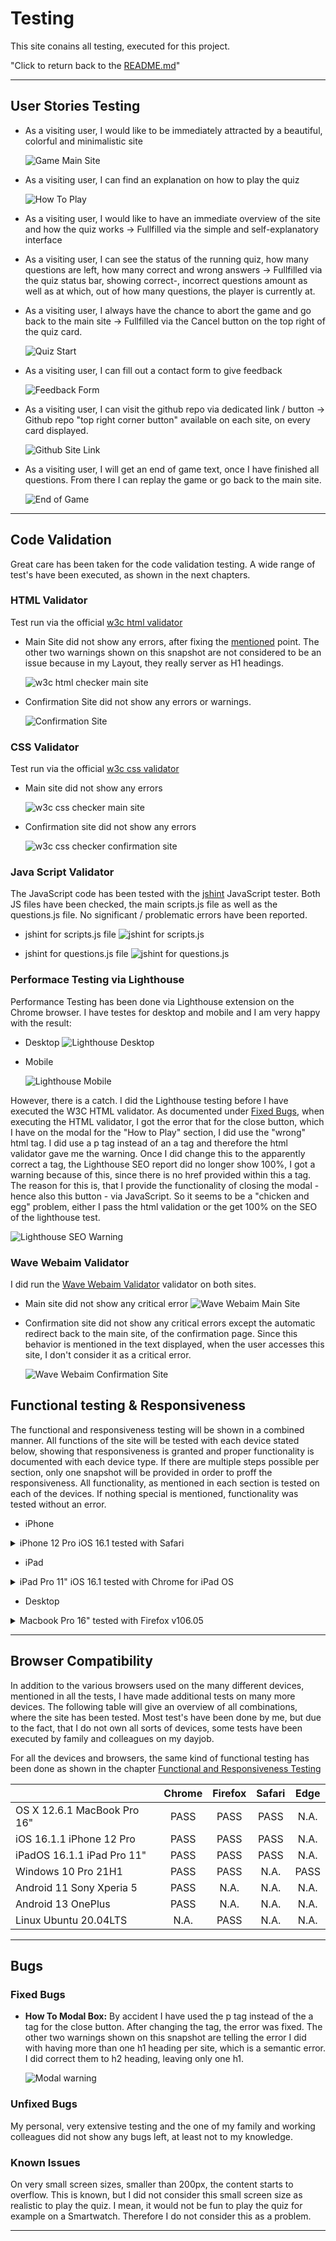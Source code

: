 # Testing

This site conains all testing, executed for this project.

"Click to return back to the [README.md](README.md)"

---
## User Stories Testing

- As a visiting user, I would like to be immediately attracted by a beautiful, colorful and minimalistic site

    ![Game Main Site](docs/testing/01_game_main.png)

- As a visiting user, I can find an explanation on how to play the quiz

    ![How To Play](docs/testing/02_howtoplay.png)

- As a visiting user, I would like to have an immediate overview of the site and how the quiz works
    -> Fullfilled via the simple and self-explanatory interface
- As a visiting user, I can see the status of the running quiz, how many questions are left, how many correct and wrong answers
    -> Fullfilled via the quiz status bar, showing correct-, incorrect questions amount as well as at which, out of how many questions, the player is currently at.
- As a visiting user, I always have the chance to abort the game and go back to the main site
    -> Fullfilled via the Cancel button on the top right of the quiz card.

    ![Quiz Start](docs/testing/05_quiz_start.png)

- As a visiting user, I can fill out a contact form to give feedback

    ![Feedback Form](docs/testing/03_feedback.png)

- As a visiting user, I can visit the github repo via dedicated link / button
    -> Github repo "top right corner button" available on each site, on every card displayed.

    ![Github Site Link](docs/testing/04_confirmation.png)

- As a visiting user, I will get an end of game text, once I have finished all questions. From there I can replay the game or go back to the main site.

    ![End of Game](docs/testing/05_quiz_endofgame.png)


---
## Code Validation
Great care has been taken for the code validation testing. A wide range of test's have been executed, as shown in the next chapters.

### HTML Validator
Test run via the official [w3c html validator](https://validator.w3.org/#validate_by_uri)

- Main Site did not show any errors, after fixing the [mentioned](#fixed-bugs) point. The other two warnings shown on this snapshot are not considered to be an issue because in my Layout, they really server as H1 headings.

    ![w3c html checker main site](docs/testing/html_checker_main.png)

- Confirmation Site did not show any errors or warnings.

    ![Confirmation Site](docs/testing/html_checker_confirmation.png)

### CSS Validator

Test run via the official [w3c css validator](https://jigsaw.w3.org/css-validator/)

- Main site did not show any errors

    ![w3c css checker main site](docs/testing/css_checker_main.png)

- Confirmation site did not show any errors

    ![w3c css checker confirmation site](docs/testing/css_checker_confirmation.png)

### Java Script Validator
The JavaScript code has been tested with the [jshint](https://jshint.com/) JavaScript tester. Both JS files have been checked, the main scripts.js file as well as the questions.js file. No significant / problematic errors have been reported.

- jshint for scripts.js file
    ![jshint for scripts.js](docs/testing/jshint_main.png)

- jshint for questions.js file
    ![jshint for questions.js](docs/testing/jshint_questions.png)

### Performace Testing via Lighthouse
Performance Testing has been done via Lighthouse extension on the Chrome browser. I have testes for desktop and mobile and I am very happy with the result:

- Desktop
    ![Lighthouse Desktop](docs/testing/lighthouse_desktop.png)

- Mobile

    ![Lighthouse Mobile](docs/testing/lighthouse_mobile.png)

However, there is a catch. I did the Lighthouse testing before I have executed the W3C HTML validator. As documented under [Fixed Bugs](#fixed-bugs), when executing the HTML validator, I got the error that for the close button, which I have on the modal for the "How to Play" section, I did use the "wrong" html tag. I did use a p tag instead of an a tag and therefore the html validator gave me the warning.
Once I did change this to the apparently correct a tag, the Lighthouse SEO report did no longer show 100%, I got a warning because of this, since there is no href provided within this a tag. The reason for this is, that I provide the functionality of closing the modal - hence also this button - via JavaScript. So it seems to be a "chicken and egg" problem, either I pass the html validation or the get 100% on the SEO of the lighthouse test.

![Lighthouse SEO Warning](docs/testing/lighthouse_desktop_seo.png)

### Wave Webaim Validator
I did run the [Wave Webaim Validator](https://wave.webaim.org/) validator on both sites. 

- Main site did not show any critical error
    ![Wave Webaim Main Site](docs/testing/wave_webaim_checker_main.png)

- Confirmation site did not show any critical errors except the automatic redirect back to the main site, of the confirmation page. Since this behavior is mentioned in the text displayed, when the user accesses this site, I don't consider it as a critical error.

    ![Wave Webaim Confirmation Site](docs/testing/wave_webaim_checker_confirmation.png)

## Functional testing & Responsiveness
The functional and responsiveness testing will be shown in a combined manner. All functions of the site will be tested with each device stated below, showing that responsiveness is granted and proper functionality is documented with each device type.
If there are multiple steps possible per section, only one snapshot will be provided in order to proff the responsiveness. All functionality, as mentioned in each section is tested on each of the devices. If nothing special is mentioned, functionality was tested without an error.

- iPhone

<details>
<summary>iPhone 12 Pro iOS 16.1 tested with Safari</summary>

- Main Game Site

    ![Main Game](docs/testing/iphone1.png)

- How to Play Button to modal w. explanation where as click on close or outside the modal closes the modal box.

    ![How to Play Modal](docs/testing/iphone2.png)

- Feedback card filling in form
    - missing one of the mandatory fields & getting an error
    - click on cancel button to leave
    - filling out complete form and submit
    - confirmation site w. redirect back to main site after a few seconds

    ![Feedback missing](docs/testing/iphone3.png)

    ![Feedback correct](docs/testing/iphone4.png)

    ![Confirmation Site](docs/testing/iphone5.png)

- Main quiz functionality (Start Game button)
    - Question & Answers get displayed
    - Countdown Timer starts running
    - Selecting answer disables answer button click functionality
    - Selecting answer displays correct, incorrect answers via green or red color
    - Correct or incorrect answers counter increases by 1
    - Next Question button displays next question
    - If time elapses, game over message appears, answer button click functionality gets disabled
    - Replay button starts a new game, all counters reset
    - End Game button brings the user back to main site
    - Finishing quiz shows end of quiz message, statistics as well as Restart and End Game button

    ![Quiz Start](docs/testing/iphone6.png)

    ![Quiz First Question & Answers](docs/testing/iphone7.png)

    ![Quiz Next Question](docs/testing/iphone8.png)

    ![Quiz Game Over](docs/testing/iphone9.png)

    ![Quiz Final](docs/testing/iphone10.png)

</details>

- iPad

<details>
<summary>iPad Pro 11" iOS 16.1 tested with Chrome for iPad OS</summary>

- Main Game Site

    ![Main Game](docs/testing/ipad1.png)

- How to Play Button to modal w. explanation where as click on close or outside the modal closes the modal box.

    ![How to Play Modal](docs/testing/ipad2.png)

- Feedback card filling in form
    - missing one of the mandatory fields & getting an error
    - click on cancel button to leave
    - filling out complete form and submit
    - confirmation site w. redirect back to main site after a few seconds

    ![Feedback missing](docs/testing/ipad3.png)

    ![Feedback correct](docs/testing/ipad4.png)

    ![Confirmation Site](docs/testing/ipad5.png)

- Main quiz functionality (Start Game button)
    - Question & Answers get displayed
    - Countdown Timer starts running
    - Selecting answer disables answer button click functionality
    - Selecting answer displays correct, incorrect answers via green or red color
    - Correct or incorrect answers counter increases by 1
    - Next Question button displays next question
    - If time elapses, game over message appears, answer button click functionality gets disabled
    - Replay button starts a new game, all counters reset
    - End Game button brings the user back to main site
    - Finishing quiz shows end of quiz message, statistics as well as Restart and End Game button

    ![Quiz Start](docs/testing/ipad6.png)

    ![Quiz First Question & Answers](docs/testing/ipad7.png)

    ![Quiz Next Question](docs/testing/ipad8.png)

    ![Quiz Game Over](docs/testing/ipad9.png)

    ![Quiz Final](docs/testing/ipad10.png)

</details>

- Desktop

<details>
<summary>Macbook Pro 16" tested with Firefox v106.05</summary>

- Main Game Site

    ![Main Game](docs/testing/macbook1.png)

- How to Play Button to modal w. explanation where as click on close or outside the modal closes the modal box.

    ![How to Play Modal](docs/testing/macbook2.png)

- Feedback card filling in form
    - missing one of the mandatory fields & getting an error
    - click on cancel button to leave
    - filling out complete form and submit
    - confirmation site w. redirect back to main site after a few seconds

    ![Feedback missing](docs/testing/macbook3.png)

    ![Feedback correct](docs/testing/macbook4.png)

    ![Confirmation Site](docs/testing/macbook5.png)

- Main quiz functionality (Start Game button)
    - Question & Answers get displayed
    - Countdown Timer starts running
    - Selecting answer disables answer button click functionality
    - Selecting answer displays correct, incorrect answers via green or red color
    - Correct or incorrect answers counter increases by 1
    - Next Question button displays next question
    - If time elapses, game over message appears, answer button click functionality gets disabled
    - Replay button starts a new game, all counters reset
    - End Game button brings the user back to main site
    - Finishing quiz shows end of quiz message, statistics as well as Restart and End Game button

    ![Quiz Start](docs/testing/macbook6.png)

    ![Quiz First Question & Answers](docs/testing/macbook7.png)

    ![Quiz Next Question](docs/testing/macbook8.png)

    ![Quiz Game Over](docs/testing/macbook9.png)

    ![Quiz Final](docs/testing/macbook10.png)

</details>

---
## Browser Compatibility
In addition to the various browsers used on the many different devices, mentioned in all the tests, I have made additional tests on many more devices. The following table will give an overview of all combinations, where the site has been tested. Most test's have been done by me, but due to the fact, that I do not own all sorts of devices, some tests have been executed by family and colleagues on my dayjob.

For all the devices and browsers, the same kind of functional testing has been done as shown in the chapter [Functional and Responsiveness Testing](#functional-testing--responsiveness)


|                             | Chrome | Firefox | Safari | Edge |
|-----------------------------|:------:|:-------:|:------:|:----:|
| OS X 12.6.1 MacBook Pro 16" |  PASS  |   PASS  |  PASS  | N.A. |
| iOS 16.1.1 iPhone 12 Pro    |  PASS  |   PASS  |  PASS  | N.A. |
| iPadOS 16.1.1 iPad Pro 11"  |  PASS  |   PASS  |  PASS  | N.A. |
| Windows 10 Pro 21H1         |  PASS  |   PASS  |  N.A.  | PASS |
| Android 11 Sony Xperia 5    |  PASS  |   N.A.  |  N.A.  | N.A. |
| Android 13 OnePlus          |  PASS  |   N.A.  |  N.A.  | N.A. |
| Linux Ubuntu 20.04LTS       |  N.A.  |   PASS  |  N.A.  | N.A. |


---
## Bugs

### Fixed Bugs

- **How To Modal Box:**  By accident I have used the p tag instead of the a tag for the close button. After changing the tag, the error was fixed. The other two warnings shown on this snapshot are telling the error I did with having more than one h1 heading per site, which is a semantic error. I did correct them to h2 heading, leaving only one h1.

    ![Modal warning](docs/testing/html_checker_modal_bug.png)

### Unfixed Bugs
My personal, very extensive testing and the one of my family and working colleagues did not show any bugs left, at least not to my knowledge.

### Known Issues
On very small screen sizes, smaller than 200px, the content starts to overflow. This is known, but I did not consider this small screen size as realistic to play the quiz. I mean, it would not be fun to play the quiz for example on a Smartwatch. Therefore I do not consider this as a problem.

---

